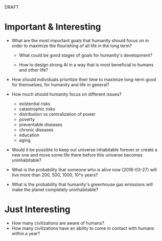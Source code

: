DRAFT

# Important & Interesting

- What are the most important goals that humanity should focus on in order to maximize the flourishing of all life in the long term?
  - What could be good stages of goals for humanity's development?

  - How to design strong AI in a way that is most beneficial to humans and other life?
- How should individuals prioritize their time to maximize long-term good for themselves, for humanity and life in general?

- How much should humanity focus on different issues?
  - existential risks
  - catastrophic risks
  - distribution vs centralization of power
  - poverty
  - preventable diseases
  - chronic diseases
  - education
  - aging

- Would it be possible to keep our universe inhabitable forever or create a new one and move some life there before this universe becomes uninhabitable?
- What is the probability that someone who is alive now (2016-03-27) will live more than 200, 500, 1000, 10^x years?
- What is the probability that humanity's greenhouse gas emissions will make the planet completely uninhabitable?

# Just Interesting

- How many civilizations are aware of humans?
- How many civilizations have an ability to come in contact with humans within a year?
